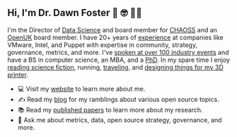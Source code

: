 ## Hi, I'm Dr. Dawn Foster 👋 🤓 🏃‍♀️ 

I'm the Director of [Data Science](https://github.com/chaoss/wg-data-science) and board member for [CHAOSS](https://chaoss.community/) and an [OpenUK](https://openuk.uk/) board member. I have 20+ years of [experience](https://www.linkedin.com/in/dawnfoster/) at companies like VMware, Intel, and Puppet with expertise in community, strategy, governance, metrics, and more. I've [spoken at over 100 industry events](https://fastwonderblog.com/speaking/) and have a BS in computer science, an MBA, and a [PhD](https://fastwonderblog.com/academic/). In my spare time I enjoy [reading science fiction](https://fastwonderblog.com/about/reading/), running, [traveling](https://fastwonderblog.com/about/travel/), and [designing things for my 3D printer](https://makerworld.com/en/@geekygirldawn).

- 💻 Visit my [website](https://fastwonderblog.com/about/) to learn more about me.
- ✍️ Read my [blog](https://fastwonderblog.com/) for my ramblings about various open source topics.
- 📚 Read my [published papers](https://fastwonderblog.com/academic/) to learn more about my research.
- 💬 Ask me about metrics, data, open source strategy, governance, and more.
